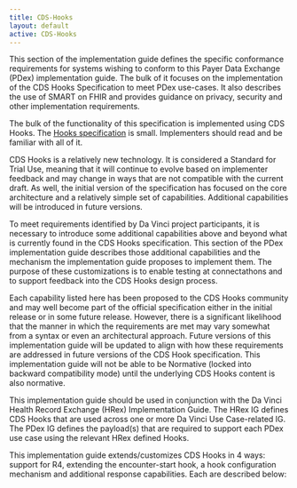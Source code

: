 ```yaml
---
title: CDS-Hooks
layout: default
active: CDS-Hooks
---
```


This section of the implementation guide defines the specific conformance requirements for systems wishing to conform to this Payer Data Exchange (PDex) implementation guide. The bulk of it focuses on the implementation of the CDS Hooks Specification to meet PDex use-cases. It also describes the use of SMART on FHIR and provides guidance on privacy, security and other implementation requirements.

The bulk of the functionality of this specification is implemented using CDS Hooks. The [Hooks specification](https://cds-hooks.org/) is small. Implementers should read and be familiar with all of it.

CDS Hooks is a relatively new technology. It is considered a Standard for Trial Use, meaning that it will continue to evolve based on implementer feedback and may change in ways that are not compatible with the current draft. As well, the initial version of the specification has focused on the core architecture and a relatively simple set of capabilities. Additional capabilities will be introduced in future versions.

To meet requirements identified by Da Vinci project participants, it is necessary to introduce some additional capabilities above and beyond what is currently found in the CDS Hooks specification. This section of the PDex implementation guide describes those additional capabilities and the mechanism the implementation guide proposes to implement them. The purpose of these customizations is to enable testing at connectathons and to support feedback into the CDS Hooks design process.

Each capability listed here has been proposed to the CDS Hooks community and may well become part of the official specification either in the initial release or in some future release. However, there is a significant likelihood that the manner in which the requirements are met may vary somewhat from a syntax or even an architectural approach. Future versions of this implementation guide will be updated to align with how these requirements are addressed in future versions of the CDS Hook specification. This implementation guide will not be able to be Normative (locked into backward compatibility mode) until the underlying CDS Hooks content is also normative.

This implementation guide should be used in conjunction with the Da Vinci Health Record Exchange (HRex) Implementation Guide. The HRex IG defines CDS Hooks that are used across one or more Da Vinci Use Case-related IG. The PDex IG defines the payload(s) that are required to support each PDex use case using the relevant HRex defined Hooks.  

This implementation guide extends/customizes CDS Hooks in 4 ways: support for R4, extending the encounter-start hook, a hook configuration mechanism and additional response capabilities. Each are described below:
